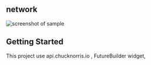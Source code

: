 ## network

![screenshot of sample](https://github.com/Zifirut/network_get/blob/master/video.gif)

## Getting Started

This project use api.chucknorris.io , FutureBuilder widget, 



